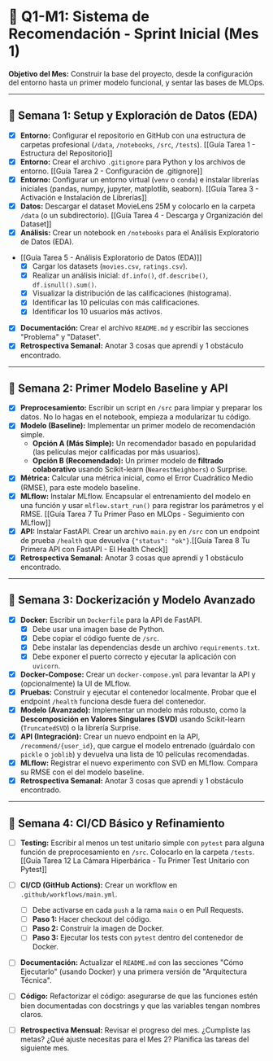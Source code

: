 # 🎯 Q1-M1: Sistema de Recomendación - Sprint Inicial (Mes 1)

**Objetivo del Mes:** Construir la base del proyecto, desde la configuración del entorno hasta un primer modelo funcional, y sentar las bases de MLOps.

---

## 📌 Semana 1: Setup y Exploración de Datos (EDA) 


*   [x] **Entorno:** Configurar el repositorio en GitHub con una estructura de carpetas profesional (`/data`, `/notebooks`, `/src`, `/tests`). [[Guía Tarea 1 - Estructura del Repositorio]]
*   [x] **Entorno:** Crear el archivo `.gitignore` para Python y los archivos de entorno. [[Guía Tarea 2 - Configuración de .gitignore]]
*   [x] **Entorno:** Configurar un entorno virtual (`venv` o `conda`) e instalar librerías iniciales (pandas, numpy, jupyter, matplotlib, seaborn). [[Guía Tarea 3 - Activación e Instalación de Librerías]]
*   [x] **Datos:** Descargar el dataset MovieLens 25M y colocarlo en la carpeta `/data` (o un subdirectorio). [[Guía Tarea 4 - Descarga y Organización del Dataset]]
*   [x] **Análisis:** Crear un notebook en `/notebooks` para el Análisis Exploratorio de Datos (EDA).
* [[Guía Tarea 5 - Análisis Exploratorio de Datos (EDA)]]
    *   [x] Cargar los datasets (`movies.csv`, `ratings.csv`).
    *   [x] Realizar un análisis inicial: `df.info()`, `df.describe()`, `df.isnull().sum()`.
    *   [x] Visualizar la distribución de las calificaciones (histograma).
    *   [x] Identificar las 10 películas con más calificaciones.
    *   [x] Identificar los 10 usuarios más activos.
*   [x] **Documentación:** Crear el archivo `README.md` y escribir las secciones "Problema" y "Dataset".
*   [x] **Retrospectiva Semanal:** Anotar 3 cosas que aprendí y 1 obstáculo encontrado.

---

## 📌 Semana 2: Primer Modelo Baseline y API

*   [x] **Preprocesamiento:** Escribir un script en `/src` para limpiar y preparar los datos. No lo hagas en el notebook, empieza a modularizar tu código.
*   [x] **Modelo (Baseline):** Implementar un primer modelo de recomendación simple.
    *   **Opción A (Más Simple):** Un recomendador basado en popularidad (las películas mejor calificadas por más usuarios).
    *   **Opción B (Recomendado):** Un primer modelo de **filtrado colaborativo** usando Scikit-learn (`NearestNeighbors`) o Surprise.
*   [x] **Métrica:** Calcular una métrica inicial, como el Error Cuadrático Medio (RMSE), para este modelo baseline.
*   [x] **MLflow:** Instalar MLflow. Encapsular el entrenamiento del modelo en una función y usar `mlflow.start_run()` para registrar los parámetros y el RMSE. [[Guía Tarea 7 Tu Primer Paso en MLOps - Seguimiento con MLflow]]
*   [x] **API:** Instalar FastAPI. Crear un archivo `main.py` en `/src` con un endpoint de prueba `/health` que devuelva `{"status": "ok"}`.[[Guía Tarea 8 Tu Primera API con FastAPI - El Health Check]]
*   [x] **Retrospectiva Semanal:** Anotar 3 cosas que aprendí y 1 obstáculo encontrado.

---

## 📌 Semana 3: Dockerización y Modelo Avanzado

*   [x] **Docker:** Escribir un `Dockerfile` para la API de FastAPI.
    *   [x] Debe usar una imagen base de Python.
    *   [x] Debe copiar el código fuente de `/src`.
    *   [x] Debe instalar las dependencias desde un archivo `requirements.txt`.
    *   [x] Debe exponer el puerto correcto y ejecutar la aplicación con `uvicorn`.
*   [x] **Docker-Compose:** Crear un `docker-compose.yml` para levantar la API y (opcionalmente) la UI de MLflow.
*   [x] **Pruebas:** Construir y ejecutar el contenedor localmente. Probar que el endpoint `/health` funciona desde fuera del contenedor.
*   [x] **Modelo (Avanzado):** Implementar un modelo más robusto, como la **Descomposición en Valores Singulares (SVD)** usando Scikit-learn (`TruncatedSVD`) o la librería Surprise.
*   [x] **API (Integración):** Crear un nuevo endpoint en la API, `/recommend/{user_id}`, que cargue el modelo entrenado (guárdalo con `pickle` o `joblib`) y devuelva una lista de 10 películas recomendadas.
*   [x] **MLflow:** Registrar el nuevo experimento con SVD en MLflow. Compara su RMSE con el del modelo baseline.
*   [x] **Retrospectiva Semanal:** Anotar 3 cosas que aprendí y 1 obstáculo encontrado.

---

## 📌 Semana 4: CI/CD Básico y Refinamiento

*   [ ] **Testing:** Escribir al menos un test unitario simple con `pytest` para alguna función de preprocesamiento en `/src`. Colocarlo en la carpeta `/tests`.[[Guía Tarea 12 La Cámara Hiperbárica - Tu Primer Test Unitario con Pytest]]
*   [ ] **CI/CD (GitHub Actions):** Crear un workflow en `.github/workflows/main.yml`.
    *   [ ] Debe activarse en cada `push` a la rama `main` o en Pull Requests.
    *   [ ] **Paso 1:** Hacer checkout del código.
    *   [ ] **Paso 2:** Construir la imagen de Docker.
    *   [ ] **Paso 3:** Ejecutar los tests con `pytest` dentro del contenedor de Docker.
*   [ ] **Documentación:** Actualizar el `README.md` con las secciones "Cómo Ejecutarlo" (usando Docker) y una primera versión de "Arquitectura Técnica".
*   [ ] **Código:** Refactorizar el código: asegurarse de que las funciones estén bien documentadas con docstrings y que las variables tengan nombres claros.
*   [ ] **Retrospectiva Mensual:** Revisar el progreso del mes. ¿Cumpliste las metas? ¿Qué ajuste necesitas para el Mes 2? Planifica las tareas del siguiente mes.


